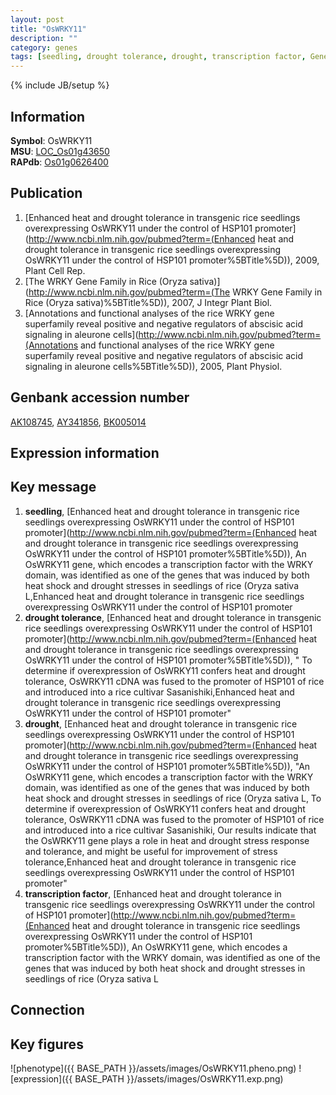 ```yaml
---
layout: post
title: "OsWRKY11"
description: ""
category: genes
tags: [seedling, drought tolerance, drought, transcription factor, Gene]
---
```

{% include JB/setup %}

## Information
__Symbol__: OsWRKY11  
__MSU__: [LOC_Os01g43650](http://rice.plantbiology.msu.edu/cgi-bin/ORF_infopage.cgi?orf=LOC_Os01g43650)  
__RAPdb__: [Os01g0626400](http://rapdb.dna.affrc.go.jp/viewer/gbrowse_details/irgsp1?name=Os01g0626400)  

## Publication
1. [Enhanced heat and drought tolerance in transgenic rice seedlings overexpressing OsWRKY11 under the control of HSP101 promoter](http://www.ncbi.nlm.nih.gov/pubmed?term=(Enhanced heat and drought tolerance in transgenic rice seedlings overexpressing OsWRKY11 under the control of HSP101 promoter%5BTitle%5D)), 2009, Plant Cell Rep.
2. [The WRKY Gene Family in Rice (Oryza sativa)](http://www.ncbi.nlm.nih.gov/pubmed?term=(The WRKY Gene Family in Rice (Oryza sativa)%5BTitle%5D)), 2007, J Integr Plant Biol.
3. [Annotations and functional analyses of the rice WRKY gene superfamily reveal positive and negative regulators of abscisic acid signaling in aleurone cells](http://www.ncbi.nlm.nih.gov/pubmed?term=(Annotations and functional analyses of the rice WRKY gene superfamily reveal positive and negative regulators of abscisic acid signaling in aleurone cells%5BTitle%5D)), 2005, Plant Physiol.

## Genbank accession number
[AK108745](http://www.ncbi.nlm.nih.gov/nuccore/AK108745), [AY341856](http://www.ncbi.nlm.nih.gov/nuccore/AY341856), [BK005014](http://www.ncbi.nlm.nih.gov/nuccore/BK005014)

## Expression information

## Key message
1. __seedling__, [Enhanced heat and drought tolerance in transgenic rice seedlings overexpressing OsWRKY11 under the control of HSP101 promoter](http://www.ncbi.nlm.nih.gov/pubmed?term=(Enhanced heat and drought tolerance in transgenic rice seedlings overexpressing OsWRKY11 under the control of HSP101 promoter%5BTitle%5D)), An OsWRKY11 gene, which encodes a transcription factor with the WRKY domain, was identified as one of the genes that was induced by both heat shock and drought stresses in seedlings of rice (Oryza sativa L,Enhanced heat and drought tolerance in transgenic rice seedlings overexpressing OsWRKY11 under the control of HSP101 promoter
2. __drought tolerance__, [Enhanced heat and drought tolerance in transgenic rice seedlings overexpressing OsWRKY11 under the control of HSP101 promoter](http://www.ncbi.nlm.nih.gov/pubmed?term=(Enhanced heat and drought tolerance in transgenic rice seedlings overexpressing OsWRKY11 under the control of HSP101 promoter%5BTitle%5D)), " To determine if overexpression of OsWRKY11 confers heat and drought tolerance, OsWRKY11 cDNA was fused to the promoter of HSP101 of rice and introduced into a rice cultivar Sasanishiki,Enhanced heat and drought tolerance in transgenic rice seedlings overexpressing OsWRKY11 under the control of HSP101 promoter"
3. __drought__, [Enhanced heat and drought tolerance in transgenic rice seedlings overexpressing OsWRKY11 under the control of HSP101 promoter](http://www.ncbi.nlm.nih.gov/pubmed?term=(Enhanced heat and drought tolerance in transgenic rice seedlings overexpressing OsWRKY11 under the control of HSP101 promoter%5BTitle%5D)), "An OsWRKY11 gene, which encodes a transcription factor with the WRKY domain, was identified as one of the genes that was induced by both heat shock and drought stresses in seedlings of rice (Oryza sativa L, To determine if overexpression of OsWRKY11 confers heat and drought tolerance, OsWRKY11 cDNA was fused to the promoter of HSP101 of rice and introduced into a rice cultivar Sasanishiki, Our results indicate that the OsWRKY11 gene plays a role in heat and drought stress response and tolerance, and might be useful for improvement of stress tolerance,Enhanced heat and drought tolerance in transgenic rice seedlings overexpressing OsWRKY11 under the control of HSP101 promoter"
4. __transcription factor__, [Enhanced heat and drought tolerance in transgenic rice seedlings overexpressing OsWRKY11 under the control of HSP101 promoter](http://www.ncbi.nlm.nih.gov/pubmed?term=(Enhanced heat and drought tolerance in transgenic rice seedlings overexpressing OsWRKY11 under the control of HSP101 promoter%5BTitle%5D)), An OsWRKY11 gene, which encodes a transcription factor with the WRKY domain, was identified as one of the genes that was induced by both heat shock and drought stresses in seedlings of rice (Oryza sativa L

## Connection

## Key figures
![phenotype]({{ BASE_PATH }}/assets/images/OsWRKY11.pheno.png)
![expression]({{ BASE_PATH }}/assets/images/OsWRKY11.exp.png)



